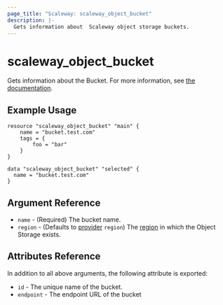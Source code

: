 ```yaml
---
page_title: "Scaleway: scaleway_object_bucket"
description: |-
  Gets information about  Scaleway object storage buckets.
---
```


# scaleway_object_bucket

Gets information about the Bucket.
For more information, see [the documentation](https://www.scaleway.com/en/docs/object-storage-feature/).

## Example Usage

```hcl
resource "scaleway_object_bucket" "main" {
    name = "bucket.test.com"
    tags = {
        foo = "bar"
    }
}

data "scaleway_object_bucket" "selected" {
  name = "bucket.test.com"
}
```

## Argument Reference

- `name` - (Required) The bucket name.
- `region` - (Defaults to [provider](../index.md#region) `region`) The [region](../guides/regions_and_zones.md#zones) in which the Object Storage exists.


## Attributes Reference

In addition to all above arguments, the following attribute is exported:

* `id` - The unique name of the bucket.
* `endpoint` - The endpoint URL of the bucket